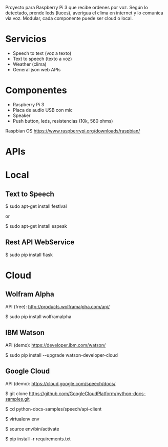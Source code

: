 Proyecto para Raspberry Pi 3 que recibe ordenes por voz. Según lo detectado, prende leds (luces), averigua el clima en internet y lo comunica vía voz. Modular, cada componente puede ser cloud o local.


# Servicios
* Speech to text (voz a texto)
* Text to speech (texto a voz)
* Weather (clima)
* General json web APIs

# Componentes
* Raspberry Pi 3
* Placa de audio USB con mic
* Speaker
* Push button, leds, resistencias (10k, 560 ohms)

Raspbian OS
https://www.raspberrypi.org/downloads/raspbian/

# APIs 

# Local

## Text to Speech
$ sudo apt-get install festival


or


$ sudo apt-get install espeak

## Rest API WebService
$ sudo pip install flask
 
# Cloud

## Wolfram Alpha
API (free): http://products.wolframalpha.com/api/

$ sudo pip install wolframalpha

## IBM Watson
API (demo): https://developer.ibm.com/watson/

$ sudo pip install --upgrade watson-developer-cloud

## Google Cloud
API (demo): https://cloud.google.com/speech/docs/

$ git clone https://github.com/GoogleCloudPlatform/python-docs-samples.git

$ cd python-docs-samples/speech/api-client

$ virtualenv env

$ source env/bin/activate

$ pip install -r requirements.txt
